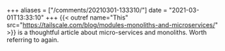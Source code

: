 +++
aliases = ["/comments/20210301-133310/"]
date = "2021-03-01T13:33:10"
+++
{{< outref name="This" src="https://tailscale.com/blog/modules-monoliths-and-microservices/" >}} is a thoughtful article about micro-services and monoliths. Worth referring to again.

